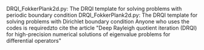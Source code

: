 DRQI_FokkerPlank2d.py: The DRQI template for solving problems with periodic boundary condition
DRQI_FokkerPlank2d.py: The DRQI template for solving problems with Dirichlet boundary condition
Anyone who uses the codes is requiredzto cite the article "Deep Rayleigh quotient iteration (DRQI) for high-precision numerical solutions of eigenvalue problems for differential operators" 
